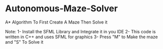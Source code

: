 # Autonomous-Maze-Solver
 A* Algorithm To First Create A Maze Then Solve it

 Note:
 1- Install the SFML Library and Integrate it in you IDE
 2- This code is written in C++ and uses SFML for graphics
 3- Press "M" to Make the maze and "S" To Solve it
